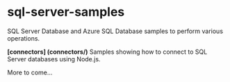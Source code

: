 # sql-server-samples
SQL Server Database and Azure SQL Database samples to perform various operations.

__[connectors] (connectors/)__
Samples showing how to connect to SQL Server databases using Node.js.


More to come...
